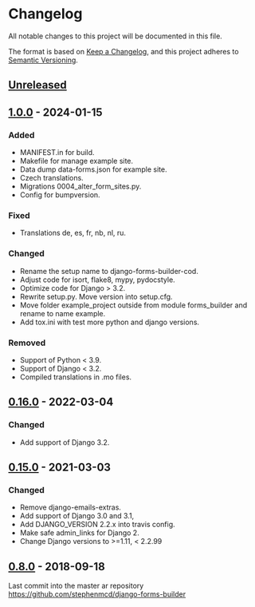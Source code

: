 # Changelog

All notable changes to this project will be documented in this file.

The format is based on [Keep a Changelog](https://keepachangelog.com/en/1.0.0/),
and this project adheres to [Semantic Versioning](https://semver.org/spec/v2.0.0.html).

## [Unreleased]

## [1.0.0] - 2024-01-15

### Added

- MANIFEST.in for build.
- Makefile for manage example site.
- Data dump data-forms.json for example site.
- Czech translations.
- Migrations 0004_alter_form_sites.py.
- Config for bumpversion.

### Fixed

- Translations de, es, fr, nb, nl, ru.

### Changed

- Rename the setup name to django-forms-builder-cod.
- Adjust code for isort, flake8, mypy, pydocstyle.
- Optimize code for Django > 3.2.
- Rewrite setup.py. Move version into setup.cfg.
- Move folder example_project outside from module forms_builder and rename to name example.
- Add tox.ini with test more python and django versions.

### Removed

- Support of Python < 3.9.
- Support of Django < 3.2.
- Compiled translations in .mo files.


## [0.16.0] - 2022-03-04

### Changed

- Add support of Django 3.2.

## [0.15.0] - 2021-03-03

### Changed

- Remove django-emails-extras.
- Add support of Django 3.0 and 3.1,
- Add DJANGO_VERSION 2.2.x into travis config.
- Make safe admin_links for Django 2.
- Change Django versions to >=1.11, < 2.2.99

## [0.8.0] - 2018-09-18

Last commit into the master ar repository https://github.com/stephenmcd/django-forms-builder


[Unreleased]: https://github.com/CZ-NIC/django-forms-builder/compare/1.0.0...master
[1.0.0]: https://github.com/CZ-NIC/django-forms-builder/compare/0.16.0...1.0.0
[0.16.0]: https://github.com/CZ-NIC/django-forms-builder/compare/0.15.0...0.16.0
[0.15.0]: https://github.com/CZ-NIC/django-forms-builder/compare/0.8.0...0.15.0
[0.8.0]: https://github.com/CZ-NIC/django-forms-builder/compare/0.7.15...0.8.0
[0.7.15]: https://github.com/stephenmcd/django-forms-builder/releases/tag/0.7.15
